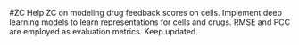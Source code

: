 #ZC
Help ZC on modeling drug feedback scores on cells. Implement deep learning models to learn representations for cells and drugs. RMSE and PCC are employed as evaluation metrics. Keep updated.

